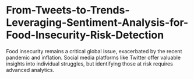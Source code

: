 # From-Tweets-to-Trends-Leveraging-Sentiment-Analysis-for-Food-Insecurity-Risk-Detection
Food insecurity remains a critical global issue, exacerbated by the recent pandemic and inflation. Social media platforms like Twitter offer valuable insights into individual struggles, but identifying those at risk requires advanced analytics.
